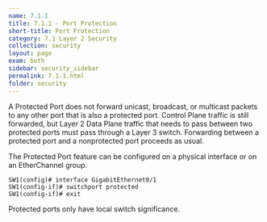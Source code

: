 ```yaml
---
name: 7.1.1
title: 7.1.1 - Port Protection
short-title: Port Protection
category: 7.1 Layer 2 Security
collection: security
layout: page
exam: both
sidebar: security_sidebar
permalink: 7.1.1.html
folder: security
---
```

A Protected Port does not forward unicast, broadcast, or multicast packets to any other port that is also a protected port. Control Plane traffic is still forwarded, but Layer 2 Data Plane traffic that needs to pass between two protected ports must pass through a Layer 3 switch. Forwarding between a protected port and a nonprotected port proceeds as usual.

The Protected Port feature can be configured on a physical interface or on an EtherChannel group.

```
SW1(config)# interface GigabitEthernet0/1
SW1(config-if)# switchport protected
SW1(config-if)# exit
```
Protected ports only have local switch significance.